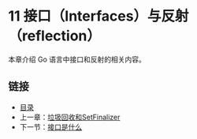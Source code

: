 ﻿# 11 接口（Interfaces）与反射（reflection）

本章介绍 Go 语言中接口和反射的相关内容。

## 链接

- [目录](directory.md)
- 上一章：[垃圾回收和SetFinalizer](10.8.md)
- 下一节：[接口是什么](11.1.md)
